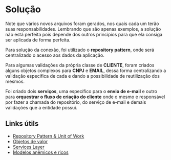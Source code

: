 
# Solução

Note que vários novos arquivos foram gerados, nos quais cada um terão suas responsabilidades. Lembrando que são apenas exemplos, a solução não está perfeita pois depende dos outros princípios para que ela consiga ser aplicada de forma perfeita.

Para solução da conexão, foi utilizado o **repository pattern**, onde será centralizado o acesso aos dados da aplicação.

Para algumas validações da própria classe de **CLIENTE**, foram criados alguns objetos complexos para **CNPJ** e **EMAIL**, dessa forma centralizando a validação especifica de cada e dando a possibilidade de reutilização dos mesmos.

Foi criado dois **serviços**, uma específico para o **envio de e-mail** e outro para **orquestrar o fluxo de criação do cliente** onde o mesmo e responsável por fazer a chamada do repositório, do serviço de e-mail e demais validações que a entidade possui.

## Links útils

 - [Repository Pattern & Unit of Work](https://docs.microsoft.com/en-us/aspnet/mvc/overview/older-versions/getting-started-with-ef-5-using-mvc-4/implementing-the-repository-and-unit-of-work-patterns-in-an-asp-net-mvc-application)
 - [Objetos de valor](https://docs.microsoft.com/pt-br/dotnet/architecture/microservices/microservice-ddd-cqrs-patterns/implement-value-objects)
 - [Services Layer](https://docs.microsoft.com/en-us/aspnet/mvc/overview/older-versions-1/models-data/validating-with-a-service-layer-cs)
 - [Modelos anêmicos e ricos](https://dev.to/wsantosdev/design-modelos-anemicos-e-modelos-ricos-4k8f)

